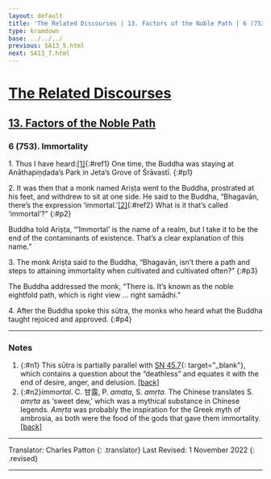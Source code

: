 ```yaml
---
layout: default
title: 'The Related Discourses | 13. Factors of the Noble Path | 6 (753). Immortality'
type: kramdown
base: ../../../
previous: SA13_5.html
next: SA13_7.html
---
```


# [The Related Discourses](../index.html)
## [13. Factors of the Noble Path](index.html)
### 6 (753). Immortality

1\. Thus I have heard:[\[1\]](#n1){:#ref1} One time, the Buddha was staying at Anāthapiṇḍada’s Park in Jeta’s Grove of Śrāvastī.
{:#p1}

2\. It was then that a monk named Ariṣṭa went to the Buddha, prostrated at his feet, and withdrew to sit at one side. He said to the Buddha, “Bhagavān, there’s the expression ‘immortal.’[\[2\]](#n1){:#ref2} What is it that’s called ‘immortal’?”
{:#p2}

Buddha told Ariṣṭa, “’Immortal’ is the name of a realm, but I take it to be the end of the contaminants of existence. That’s a clear explanation of this name.”

3\. The monk Ariṣṭa said to the Buddha, “Bhagavān, isn’t there a path and steps to attaining immortality when cultivated and cultivated often?”
{:#p3}

The Buddha addressed the monk, “There is. It’s known as the noble eightfold path, which is right view … right samādhi.”

4\. After the Buddha spoke this sūtra, the monks who heard what the Buddha taught rejoiced and approved.
{:#p4}

---

### Notes

1. {:#n1} This sūtra is partially parallel with [SN 45.7](https://suttacentral.net/sn45.7){: target="_blank"}, which contains a question about the “deathless” and equates it with the end of desire, anger, and delusion. [\[back\]](#ref1)
2. {:#n2}*immortal*. C. 甘露, P. *amata*, S. *amṛta*. The Chinese translates S. *amṛta* as ‘sweet dew,’ which was a mythical substance in Chinese legends. *Amṛta* was probably the inspiration for the Greek myth of ambrosia, as both were the food of the gods that gave them immortality. [\[back\]](#ref2)

---

Translator: Charles Patton
{: .translator}
Last Revised: 1 November 2022
{: .revised}

---